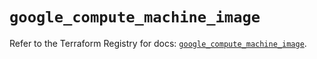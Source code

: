 # `google_compute_machine_image`

Refer to the Terraform Registry for docs: [`google_compute_machine_image`](https://registry.terraform.io/providers/hashicorp/google-beta/6.21.0/docs/resources/google_compute_machine_image).
